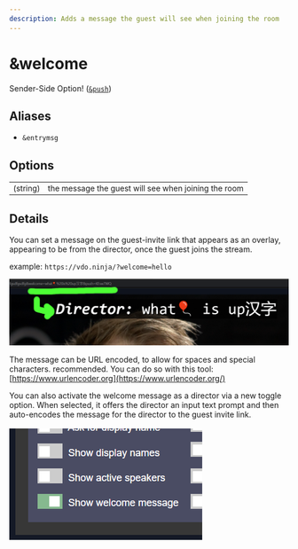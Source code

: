 ```yaml
---
description: Adds a message the guest will see when joining the room
---
```


# \&welcome

Sender-Side Option! ([`&push`](../source-settings/push.md))

## Aliases

* `&entrymsg`

## Options

|          |                                                      |
| -------- | ---------------------------------------------------- |
| (string) | the message the guest will see when joining the room |

## Details

You can set a message on the guest-invite link that appears as an overlay, appearing to be from the director, once the guest joins the stream.

example: `https://vdo.ninja/?welcome=hello`

![](<../.gitbook/assets/image (133).png>)

The message can be URL encoded, to allow for spaces and special characters. recommended. You can do so with this tool: [https://www.urlencoder.org](https://www.urlencoder.org/)

You can also activate the welcome message as a director via a new toggle option. When selected, it offers the director an input text prompt and then auto-encodes the message for the director to the guest invite link.\
\
![](<../.gitbook/assets/image (127) (1) (1).png>)
